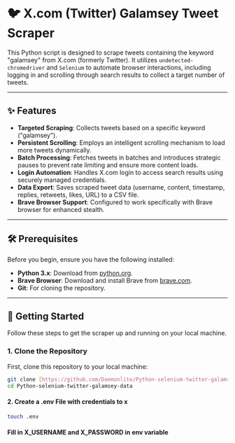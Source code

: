 # 🐦 X.com (Twitter) Galamsey Tweet Scraper

This Python script is designed to scrape tweets containing the keyword "galamsey" from X.com (formerly Twitter). It utilizes `undetected-chromedriver` and `Selenium` to automate browser interactions, including logging in and scrolling through search results to collect a target number of tweets.

---

## ✨ Features

* **Targeted Scraping**: Collects tweets based on a specific keyword ("galamsey").
* **Persistent Scrolling**: Employs an intelligent scrolling mechanism to load more tweets dynamically.
* **Batch Processing**: Fetches tweets in batches and introduces strategic pauses to prevent rate limiting and ensure more content loads.
* **Login Automation**: Handles X.com login to access search results using securely managed credentials.
* **Data Export**: Saves scraped tweet data (username, content, timestamp, replies, retweets, likes, URL) to a CSV file.
* **Brave Browser Support**: Configured to work specifically with Brave browser for enhanced stealth.

---

## 🛠️ Prerequisites

Before you begin, ensure you have the following installed:

* **Python 3.x**: Download from [python.org](https://www.python.org/).
* **Brave Browser**: Download and install Brave from [brave.com](https://brave.com/).
* **Git**: For cloning the repository.

---

## 🚀 Getting Started

Follow these steps to get the scraper up and running on your local machine.

### 1. Clone the Repository

First, clone this repository to your local machine:

```bash
git clone [https://github.com/Daemonlite/Python-selenium-twitter-galamsey-data.git](https://github.com/Daemonlite/Python-selenium-twitter-galamsey-data.git)
cd Python-selenium-twitter-galamsey-data
```
#### 2. Create a .env File with credentials to x
```bash
touch .env
```
#### Fill in X_USERNAME and X_PASSWORD in env variable
